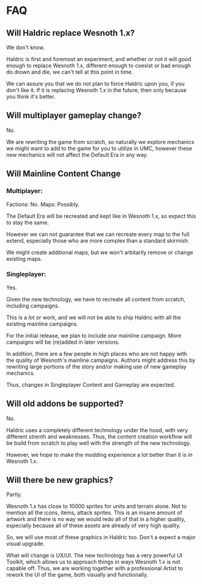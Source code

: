 # FAQ

## Will Haldric replace Wesnoth 1.x?

We don't know.

Haldric is first and foremost an experiment, and whether or not it will good enough to replace Wesnoth 1.x, different enough to coexist or bad enough do drown and die, we can't tell at this point in time.

We can assure you that we do not plan to force Haldric upon you, if you don't like it. 
If it is replacing Wesnoth 1.x in the future, then only because you think it's better.

## Will multiplayer gameplay change?

No.

We are rewriting the game from scratch, so naturally we explore mechanics we might want to add to the game for you to utilize in UMC, however these new mechanics will not affect the Default Era in any way.

## Will Mainline Content Change

### Multiplayer:

Factions: No. Maps: Possibly.

The Default Era will be recreated and kept like in Wesnoth 1.x, so expect this to stay the same.

However we can not guarantee that we can recreate every map to the full extend, especially those who are more complex than a standard skirmish. 

We might create additional maps, but we won't arbitarily remove or change existing maps.

### Singleplayer:

Yes.

Given the new technology, we have to recreate all content from scratch, including campaigns.

This is a *lot* or work, and we will not be able to ship Haldric with all the existing mainline campaigns.

For the initial release, we plan to include *one* mainline campaign. More campaigns will be (re)added in later versions.

In addition, there are a few people in high places who are not happy with the quality of Wesnoth's mainline campaigns. Authors might address this by rewriting large portions of the story and/or making use of new gameplay mechanics.

Thus, changes in Singleplayer Content and Gameplay are expected.

## Will old addons be supported?

No. 

Haldric uses a completely different technology under the hood, with very different strenth and weaknesses.
Thus, the content creation workflow will be build from scratch to play well with the strength of the new technology. 

However, we hope to make the modding experience a lot better than it is in Wesnoth 1.x.

## Will there be new graphics?

Partly.

Wesnoth 1.x has close to 10000 sprites for units and terrain alone.
Not to mention all the icons, items, attack sprites. This is an insane amount of artwork and there is no way we would redo all of that in a higher quality, especially because all of these assets are already of very high quality.

So, we will use most of these graphics in Haldric too. Don't a expect a major visual upgrade.

What will change is UX/UI. The new technology has a very powerful UI Toolkit, which allows us to approach things in ways Wesnoth 1.x is not capable off.
Thus, we are working together with a professional Artist to rework the UI of the game, both visually and functionally.